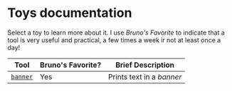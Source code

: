# Toys documentation

Select a toy to learn more about it.  I use _Bruno's Favorite_ to indicate that a tool is very useful and practical, a few times a week ir not at least once a day!

| Tool | Bruno's Favorite? | Brief Description |
| ---- | ----------------- | ----------------- |
| [`banner`](banner.md) | Yes | Prints text in a _banner_ |
